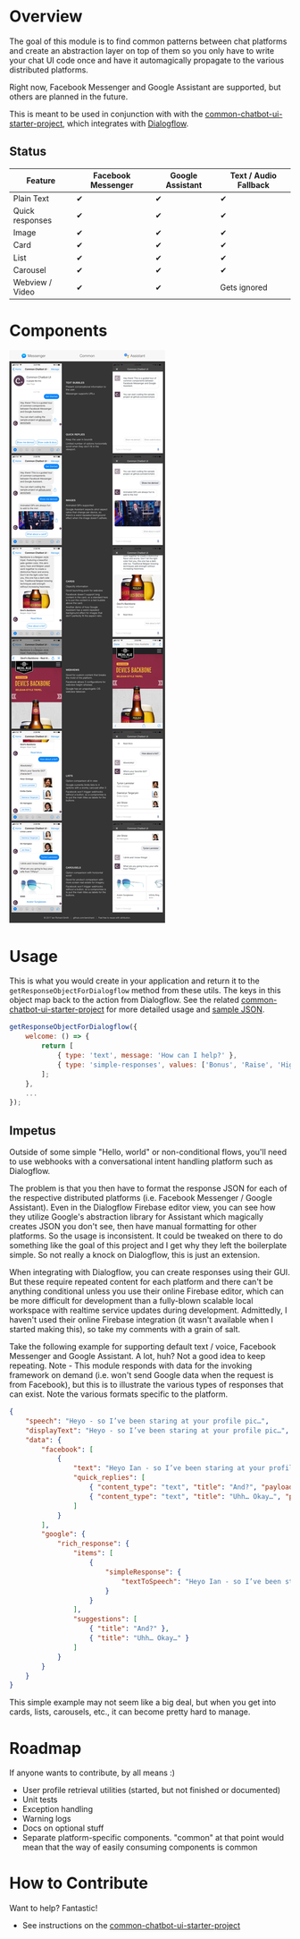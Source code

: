 # Overview

The goal of this module is to find common patterns between chat platforms and create an abstraction layer on top of them so you only have to write your chat UI code once and have it automagically propagate to the various distributed platforms.

Right now, Facebook Messenger and Google Assistant are supported, but others are planned in the future.

This is meant to be used in conjunction with with the [common-chatbot-ui-starter-project](https://github.com/ianrichard/common-chatbot-ui-starter-project), which integrates with [Dialogflow](https://dialogflow.com/).

## Status

| Feature            | Facebook Messenger | Google Assistant | Text / Audio Fallback |
| ------------------ | ------------------ | ---------------- | --------------------- |
| Plain Text         | ✔                  | ✔                | ✔                     |
| Quick responses    | ✔                  | ✔                | ✔                     |
| Image              | ✔                  | ✔                | ✔                     |
| Card               | ✔                  | ✔                | ✔                     |
| List               | ✔                  | ✔                | ✔                     |
| Carousel           | ✔                  | ✔                | ✔                     |
| Webview / Video    | ✔                  | ✔                | Gets ignored          |

# Components

![Sample components](media/common-chatbot-ui-components.jpg)

# Usage

This is what you would create in your application and return it to the `getResponseObjectForDialogflow` method from these utils.  The keys in this object map back to the action from Dialogflow.  See the related [common-chatbot-ui-starter-project](https://github.com/ianrichard/common-chatbot-ui-starter-project) for more detailed usage and [sample JSON](https://github.com/ianrichard/common-chatbot-ui-starter-project/blob/master/src/responses/index.js).

```javascript
getResponseObjectForDialogflow({
    welcome: () => {
        return [
            { type: 'text', message: 'How can I help?' },
            { type: 'simple-responses', values: ['Bonus', 'Raise', 'High Five'] }
        ];
    },
    ...
});
```

## Impetus

Outside of some simple "Hello, world" or non-conditional flows, you'll need to use webhooks with a conversational intent handling platform such as Dialogflow.  

The problem is that you then have to format the response JSON for each of the respective distributed platforms (i.e. Facebook Messenger / Google Assistant).  Even in the Dialogflow Firebase editor view, you can see how they utilize Google's abstraction library for Assistant which magically creates JSON you don't see, then have manual formatting for other platforms.  So the usage is inconsistent.  It could be tweaked on there to do something like the goal of this project and I get why they left the boilerplate simple.  So not really a knock on Dialogflow, this is just an extension.

When integrating with Dialogflow, you can create responses using their GUI.  But these require repeated content for each platform and there can't be anything conditional unless you use their online Firebase editor, which can be more difficult for development than a fully-blown scalable local workspace with realtime service updates during development.  Admittedly, I haven't used their online Firebase integration (it wasn't available when I started making this), so take my comments with a grain of salt.

Take the following example for supporting default text / voice, Facebook Messenger and Google Assistant.  A lot, huh?  Not a good idea to keep repeating. Note - This module responds with data for the invoking framework on demand (i.e. won't send Google data when the request is from Facebook), but this is to illustrate the various types of responses that can exist.  Note the various formats specific to the platform.

```json
{
    "speech": "Heyo - so I’ve been staring at your profile pic…",
    "displayText": "Heyo - so I’ve been staring at your profile pic…",
    "data": {
        "facebook": [
            {
                "text": "Heyo Ian - so I’ve been staring at your profile pic…",
                "quick_replies": [
                    { "content_type": "text", "title": "And?", "payload": "And?" },
                    { "content_type": "text", "title": "Uhh… Okay…", "payload": "Uhh… Okay…" }
                ]
            }
        ],
        "google": {
            "rich_response": {
                "items": [
                    {
                        "simpleResponse": {
                            "textToSpeech": "Heyo Ian - so I’ve been staring at your profile pic…"
                        }
                    }
                ],
                "suggestions": [
                    { "title": "And?" },
                    { "title": "Uhh… Okay…" }
                ]
            }
        }
    }
}
```
This simple example may not seem like a big deal, but when you get into cards, lists, carousels, etc., it can become pretty hard to manage.

# Roadmap

If anyone wants to contribute, by all means :)

- User profile retrieval utilities (started, but not finished or documented)
- Unit tests
- Exception handling
- Warning logs
- Docs on optional stuff
- Separate platform-specific components.  "common" at that point would mean that the way of easily consuming components is common

# How to Contribute

Want to help?  Fantastic!

- See instructions on the [common-chatbot-ui-starter-project](https://github.com/ianrichard/common-chatbot-ui-starter-project)